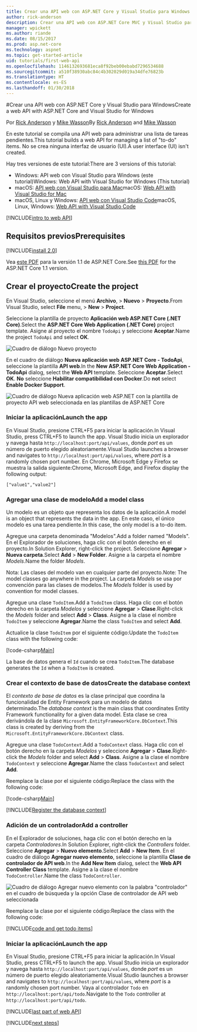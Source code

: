 ```yaml
---
title: Crear una API web con ASP.NET Core y Visual Studio para Windows
author: rick-anderson
description: Crear una API web con ASP.NET Core MVC y Visual Studio para Windows
manager: wpickett
ms.author: riande
ms.date: 08/15/2017
ms.prod: asp.net-core
ms.technology: aspnet
ms.topic: get-started-article
uid: tutorials/first-web-api
ms.openlocfilehash: 1146132693681eca8f92beb00ebabd7296534688
ms.sourcegitcommit: a510f38930abc84c4b302029d019a34dfe76823b
ms.translationtype: HT
ms.contentlocale: es-ES
ms.lasthandoff: 01/30/2018
---
```

#<a name="create-a-web-api-with-aspnet-core-and-visual-studio-for-windows"></a><span data-ttu-id="138c8-103">Crear una API web con ASP.NET Core y Visual Studio para Windows</span><span class="sxs-lookup"><span data-stu-id="138c8-103">Create a web API with ASP.NET Core and Visual Studio for Windows</span></span>

<span data-ttu-id="138c8-104">Por [Rick Anderson](https://twitter.com/RickAndMSFT) y [Mike Wasson](https://github.com/mikewasson)</span><span class="sxs-lookup"><span data-stu-id="138c8-104">By [Rick Anderson](https://twitter.com/RickAndMSFT) and [Mike Wasson](https://github.com/mikewasson)</span></span>

<span data-ttu-id="138c8-105">En este tutorial se compila una API web para administrar una lista de tareas pendientes.</span><span class="sxs-lookup"><span data-stu-id="138c8-105">This tutorial builds a web API for managing a list of "to-do" items.</span></span> <span data-ttu-id="138c8-106">No se crea ninguna interfaz de usuario (UI).</span><span class="sxs-lookup"><span data-stu-id="138c8-106">A user interface (UI) isn't created.</span></span>

<span data-ttu-id="138c8-107">Hay tres versiones de este tutorial:</span><span class="sxs-lookup"><span data-stu-id="138c8-107">There are 3 versions of this tutorial:</span></span>

* <span data-ttu-id="138c8-108">Windows: API web con Visual Studio para Windows (este tutorial)</span><span class="sxs-lookup"><span data-stu-id="138c8-108">Windows: Web API with Visual Studio for Windows (This tutorial)</span></span>
* <span data-ttu-id="138c8-109">macOS: [API web con Visual Studio para Mac](xref:tutorials/first-web-api-mac)</span><span class="sxs-lookup"><span data-stu-id="138c8-109">macOS: [Web API with Visual Studio for Mac](xref:tutorials/first-web-api-mac)</span></span>
* <span data-ttu-id="138c8-110">macOS, Linux y Windows: [API web con Visual Studio Code](xref:tutorials/web-api-vsc)</span><span class="sxs-lookup"><span data-stu-id="138c8-110">macOS, Linux, Windows: [Web API with Visual Studio Code](xref:tutorials/web-api-vsc)</span></span>

<!-- WARNING: The code AND images in this doc are used by uid: tutorials/web-api-vsc, tutorials/first-web-api-mac and tutorials/first-web-api. If you change any code/images in this tutorial, update uid: tutorials/web-api-vsc -->

[!INCLUDE[intro to web API](../includes/webApi/intro.md)]

## <a name="prerequisites"></a><span data-ttu-id="138c8-111">Requisitos previos</span><span class="sxs-lookup"><span data-stu-id="138c8-111">Prerequisites</span></span>

[!INCLUDE[install 2.0](../includes/install2.0.md)]

<span data-ttu-id="138c8-112">Vea [este PDF](https://github.com/aspnet/Docs/blob/master/aspnetcore/tutorials/first-web-api/_static/_webAPI.pdf) para la versión 1.1 de ASP.NET Core.</span><span class="sxs-lookup"><span data-stu-id="138c8-112">See [this PDF](https://github.com/aspnet/Docs/blob/master/aspnetcore/tutorials/first-web-api/_static/_webAPI.pdf) for the ASP.NET Core 1.1 version.</span></span>

## <a name="create-the-project"></a><span data-ttu-id="138c8-113">Crear el proyecto</span><span class="sxs-lookup"><span data-stu-id="138c8-113">Create the project</span></span>

<span data-ttu-id="138c8-114">En Visual Studio, seleccione el menú **Archivo**, > **Nuevo** > **Proyecto**.</span><span class="sxs-lookup"><span data-stu-id="138c8-114">From Visual Studio, select **File** menu, > **New** > **Project**.</span></span>

<span data-ttu-id="138c8-115">Seleccione la plantilla de proyecto **Aplicación web ASP.NET Core (.NET Core)**.</span><span class="sxs-lookup"><span data-stu-id="138c8-115">Select the **ASP.NET Core Web Application (.NET Core)** project template.</span></span> <span data-ttu-id="138c8-116">Asigne al proyecto el nombre `TodoApi` y seleccione **Aceptar**.</span><span class="sxs-lookup"><span data-stu-id="138c8-116">Name the project `TodoApi` and select **OK**.</span></span>

![Cuadro de diálogo Nuevo proyecto](first-web-api/_static/new-project.png)

<span data-ttu-id="138c8-118">En el cuadro de diálogo **Nueva aplicación web ASP.NET Core - TodoApi**, seleccione la plantilla **API web**.</span><span class="sxs-lookup"><span data-stu-id="138c8-118">In the **New ASP.NET Core Web Application - TodoApi** dialog, select the **Web API** template.</span></span> <span data-ttu-id="138c8-119">Seleccione **Aceptar**.</span><span class="sxs-lookup"><span data-stu-id="138c8-119">Select **OK**.</span></span> <span data-ttu-id="138c8-120">**No** seleccione **Habilitar compatibilidad con Docker**.</span><span class="sxs-lookup"><span data-stu-id="138c8-120">Do **not** select **Enable Docker Support**.</span></span>

![Cuadro de diálogo Nueva aplicación web ASP.NET con la plantilla de proyecto API web seleccionada en las plantillas de ASP.NET Core](first-web-api/_static/web-api-project.png)

### <a name="launch-the-app"></a><span data-ttu-id="138c8-122">Iniciar la aplicación</span><span class="sxs-lookup"><span data-stu-id="138c8-122">Launch the app</span></span>

<span data-ttu-id="138c8-123">En Visual Studio, presione CTRL+F5 para iniciar la aplicación.</span><span class="sxs-lookup"><span data-stu-id="138c8-123">In Visual Studio, press CTRL+F5 to launch the app.</span></span> <span data-ttu-id="138c8-124">Visual Studio inicia un explorador y navega hasta `http://localhost:port/api/values`, donde *port* es un número de puerto elegido aleatoriamente.</span><span class="sxs-lookup"><span data-stu-id="138c8-124">Visual Studio launches a browser and navigates to `http://localhost:port/api/values`, where *port* is a randomly chosen port number.</span></span> <span data-ttu-id="138c8-125">En Chrome, Microsoft Edge y Firefox se muestra la salida siguiente:</span><span class="sxs-lookup"><span data-stu-id="138c8-125">Chrome, Microsoft Edge, and Firefox display the following output:</span></span>

```
["value1","value2"]
```

### <a name="add-a-model-class"></a><span data-ttu-id="138c8-126">Agregar una clase de modelo</span><span class="sxs-lookup"><span data-stu-id="138c8-126">Add a model class</span></span>

<span data-ttu-id="138c8-127">Un modelo es un objeto que representa los datos de la aplicación.</span><span class="sxs-lookup"><span data-stu-id="138c8-127">A model is an object that represents the data in the app.</span></span> <span data-ttu-id="138c8-128">En este caso, el único modelo es una tarea pendiente.</span><span class="sxs-lookup"><span data-stu-id="138c8-128">In this case, the only model is a to-do item.</span></span>

<span data-ttu-id="138c8-129">Agregue una carpeta denominada "Modelos".</span><span class="sxs-lookup"><span data-stu-id="138c8-129">Add a folder named "Models".</span></span> <span data-ttu-id="138c8-130">En el Explorador de soluciones, haga clic con el botón derecho en el proyecto.</span><span class="sxs-lookup"><span data-stu-id="138c8-130">In Solution Explorer, right-click the project.</span></span> <span data-ttu-id="138c8-131">Seleccione **Agregar** > **Nueva carpeta**.</span><span class="sxs-lookup"><span data-stu-id="138c8-131">Select **Add** > **New Folder**.</span></span> <span data-ttu-id="138c8-132">Asigne a la carpeta el nombre *Models*.</span><span class="sxs-lookup"><span data-stu-id="138c8-132">Name the folder *Models*.</span></span>

<span data-ttu-id="138c8-133">Nota: Las clases del modelo van en cualquier parte del proyecto.</span><span class="sxs-lookup"><span data-stu-id="138c8-133">Note: The model classes go anywhere in the project.</span></span> <span data-ttu-id="138c8-134">La carpeta *Models* se usa por convención para las clases de modelos.</span><span class="sxs-lookup"><span data-stu-id="138c8-134">The *Models* folder is used by convention for model classes.</span></span>

<span data-ttu-id="138c8-135">Agregue una clase `TodoItem`.</span><span class="sxs-lookup"><span data-stu-id="138c8-135">Add a `TodoItem` class.</span></span> <span data-ttu-id="138c8-136">Haga clic con el botón derecho en la carpeta *Modelos* y seleccione **Agregar** > **Clase**.</span><span class="sxs-lookup"><span data-stu-id="138c8-136">Right-click the *Models* folder and select **Add** > **Class**.</span></span> <span data-ttu-id="138c8-137">Asigne a la clase el nombre `TodoItem` y seleccione **Agregar**.</span><span class="sxs-lookup"><span data-stu-id="138c8-137">Name the class `TodoItem` and select **Add**.</span></span>

<span data-ttu-id="138c8-138">Actualice la clase `TodoItem` por el siguiente código:</span><span class="sxs-lookup"><span data-stu-id="138c8-138">Update the `TodoItem` class with the following code:</span></span>

[!code-csharp[Main](first-web-api/sample/TodoApi/Models/TodoItem.cs)]

<span data-ttu-id="138c8-139">La base de datos genera el `Id` cuando se crea `TodoItem`.</span><span class="sxs-lookup"><span data-stu-id="138c8-139">The database generates the `Id` when a `TodoItem` is created.</span></span>

### <a name="create-the-database-context"></a><span data-ttu-id="138c8-140">Crear el contexto de base de datos</span><span class="sxs-lookup"><span data-stu-id="138c8-140">Create the database context</span></span>

<span data-ttu-id="138c8-141">El *contexto de base de datos* es la clase principal que coordina la funcionalidad de Entity Framework para un modelo de datos determinado.</span><span class="sxs-lookup"><span data-stu-id="138c8-141">The *database context* is the main class that coordinates Entity Framework functionality for a given data model.</span></span> <span data-ttu-id="138c8-142">Esta clase se crea derivándola de la clase `Microsoft.EntityFrameworkCore.DbContext`.</span><span class="sxs-lookup"><span data-stu-id="138c8-142">This class is created by deriving from the `Microsoft.EntityFrameworkCore.DbContext` class.</span></span>

<span data-ttu-id="138c8-143">Agregue una clase `TodoContext`.</span><span class="sxs-lookup"><span data-stu-id="138c8-143">Add a `TodoContext` class.</span></span> <span data-ttu-id="138c8-144">Haga clic con el botón derecho en la carpeta *Modelos* y seleccione **Agregar** > **Clase**.</span><span class="sxs-lookup"><span data-stu-id="138c8-144">Right-click the *Models* folder and select **Add** > **Class**.</span></span> <span data-ttu-id="138c8-145">Asigne a la clase el nombre `TodoContext` y seleccione **Agregar**.</span><span class="sxs-lookup"><span data-stu-id="138c8-145">Name the class `TodoContext` and select **Add**.</span></span>

<span data-ttu-id="138c8-146">Reemplace la clase por el siguiente código:</span><span class="sxs-lookup"><span data-stu-id="138c8-146">Replace the class with the following code:</span></span>

[!code-csharp[Main](first-web-api/sample/TodoApi/Models/TodoContext.cs)]

[!INCLUDE[Register the database context](../includes/webApi/register_dbContext.md)]

### <a name="add-a-controller"></a><span data-ttu-id="138c8-147">Adición de un controlador</span><span class="sxs-lookup"><span data-stu-id="138c8-147">Add a controller</span></span>

<span data-ttu-id="138c8-148">En el Explorador de soluciones, haga clic con el botón derecho en la carpeta *Controladores*.</span><span class="sxs-lookup"><span data-stu-id="138c8-148">In Solution Explorer, right-click the *Controllers* folder.</span></span> <span data-ttu-id="138c8-149">Seleccione **Agregar** > **Nuevo elemento**.</span><span class="sxs-lookup"><span data-stu-id="138c8-149">Select **Add** > **New Item**.</span></span> <span data-ttu-id="138c8-150">En el cuadro de diálogo **Agregar nuevo elemento**, seleccione la plantilla **Clase de controlador de API web**.</span><span class="sxs-lookup"><span data-stu-id="138c8-150">In the **Add New Item** dialog, select the **Web API Controller Class** template.</span></span> <span data-ttu-id="138c8-151">Asigne a la clase el nombre `TodoController`.</span><span class="sxs-lookup"><span data-stu-id="138c8-151">Name the class `TodoController`.</span></span>

![Cuadro de diálogo Agregar nuevo elemento con la palabra "controlador" en el cuadro de búsqueda y la opción Clase de controlador de API web seleccionada](first-web-api/_static/new_controller.png)

<span data-ttu-id="138c8-153">Reemplace la clase por el siguiente código:</span><span class="sxs-lookup"><span data-stu-id="138c8-153">Replace the class with the following code:</span></span>

[!INCLUDE[code and get todo items](../includes/webApi/getTodoItems.md)]

### <a name="launch-the-app"></a><span data-ttu-id="138c8-154">Iniciar la aplicación</span><span class="sxs-lookup"><span data-stu-id="138c8-154">Launch the app</span></span>

<span data-ttu-id="138c8-155">En Visual Studio, presione CTRL+F5 para iniciar la aplicación.</span><span class="sxs-lookup"><span data-stu-id="138c8-155">In Visual Studio, press CTRL+F5 to launch the app.</span></span> <span data-ttu-id="138c8-156">Visual Studio inicia un explorador y navega hasta `http://localhost:port/api/values`, donde *port* es un número de puerto elegido aleatoriamente.</span><span class="sxs-lookup"><span data-stu-id="138c8-156">Visual Studio launches a browser and navigates to `http://localhost:port/api/values`, where *port* is a randomly chosen port number.</span></span> <span data-ttu-id="138c8-157">Vaya al controlador `Todo` en `http://localhost:port/api/todo`.</span><span class="sxs-lookup"><span data-stu-id="138c8-157">Navigate to the `Todo` controller at `http://localhost:port/api/todo`.</span></span>

[!INCLUDE[last part of web API](../includes/webApi/end.md)]

[!INCLUDE[next steps](../includes/webApi/next.md)]

